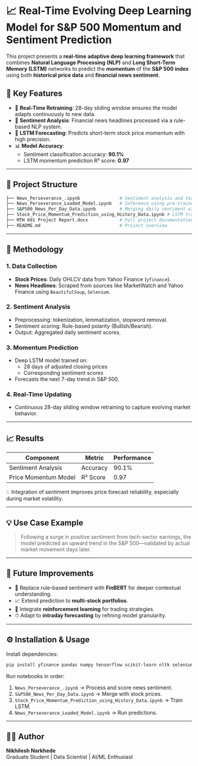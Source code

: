 # 📈 Real-Time Evolving Deep Learning Model for S&P 500 Momentum and Sentiment Prediction

This project presents a **real-time adaptive deep learning framework** that combines **Natural Language Processing (NLP)** and **Long Short-Term Memory (LSTM)** networks to predict the **momentum** of the **S&P 500 index** using both **historical price data** and **financial news sentiment**.

## 📌 Key Features

- 🔄 **Real-Time Retraining**: 28-day sliding window ensures the model adapts continuously to new data.
- 💬 **Sentiment Analysis**: Financial news headlines processed via a rule-based NLP system.
- 🧠 **LSTM Forecasting**: Predicts short-term stock price momentum with high precision.
- 📊 **Model Accuracy**:
  - Sentiment classification accuracy: **90.1%**
  - LSTM momentum prediction R² score: **0.97**

---

## 📂 Project Structure

```bash
├── News_Perseverance_.ipynb               # Sentiment analysis and text preprocessing
├── News_Perseverance_Loaded_Model.ipynb   # Inference using pre-trained sentiment model
├── S&P500_News_Per_Day_Data.ipynb         # Merging daily sentiment with stock prices
├── Stock_Price_Momentum_Prediction_using_History_Data.ipynb # LSTM training and prediction
├── MTH 601 Project Report.docx            # Full project documentation
├── README.md                              # Project overview
```

---

## 🧪 Methodology

### 1. **Data Collection**
- **Stock Prices**: Daily OHLCV data from Yahoo Finance (`yfinance`).
- **News Headlines**: Scraped from sources like MarketWatch and Yahoo Finance using `BeautifulSoup`, `Selenium`.

### 2. **Sentiment Analysis**
- Preprocessing: tokenization, lemmatization, stopword removal.
- Sentiment scoring: Rule-based polarity (Bullish/Bearish).
- Output: Aggregated daily sentiment scores.

### 3. **Momentum Prediction**
- Deep LSTM model trained on:
  - 28 days of adjusted closing prices
  - Corresponding sentiment scores
- Forecasts the next 7-day trend in S&P 500.

### 4. **Real-Time Updating**
- Continuous 28-day sliding window retraining to capture evolving market behavior.

---

## 📈 Results

| Component            | Metric    | Performance |
|----------------------|-----------|-------------|
| Sentiment Analysis   | Accuracy  | 90.1%       |
| Price Momentum Model | R² Score  | 0.97        |

💡 Integration of sentiment improves price forecast reliability, especially during market volatility.

---

## 💡 Use Case Example

> Following a surge in positive sentiment from tech-sector earnings, the model predicted an upward trend in the S&P 500—validated by actual market movement days later.

---

## 🔭 Future Improvements

- 🧠 Replace rule-based sentiment with **FinBERT** for deeper contextual understanding.
- 📈 Extend prediction to **multi-stock portfolios**.
- 🤖 Integrate **reinforcement learning** for trading strategies.
- ⏱ Adapt to **intraday forecasting** by refining model granularity.

---

## ⚙️ Installation & Usage

Install dependencies:

```bash
pip install yfinance pandas numpy tensorflow scikit-learn nltk selenium beautifulsoup4
```

Run notebooks in order:

1. `News_Perseverance_.ipynb` → Process and score news sentiment.
2. `S&P500_News_Per_Day_Data.ipynb` → Merge with stock prices.
3. `Stock_Price_Momentum_Prediction_using_History_Data.ipynb` → Train LSTM.
4. `News_Perseverance_Loaded_Model.ipynb` → Run predictions.

---

## 👨‍💻 Author

**Nikhilesh Narkhede**  
Graduate Student | Data Scientist | AI/ML Enthusiast
